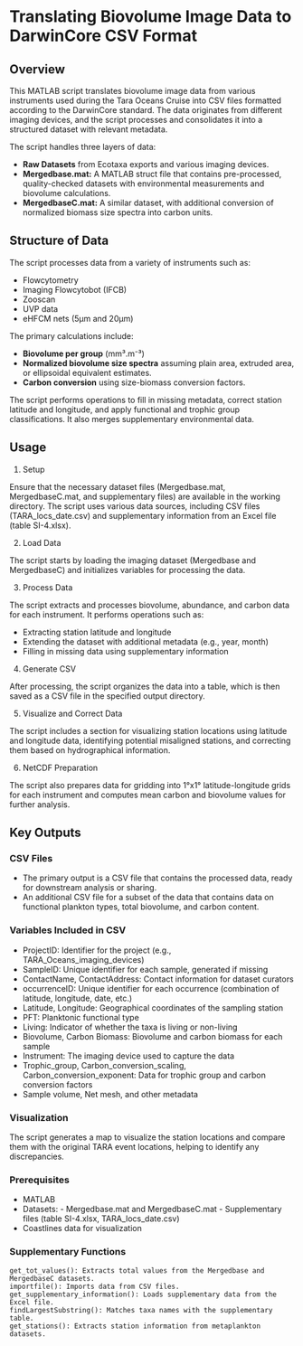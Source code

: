 # Translating Biovolume Image Data to DarwinCore CSV Format

## Overview

This MATLAB script translates biovolume image data from various instruments used during the Tara Oceans Cruise into CSV files formatted according to the DarwinCore standard. The data originates from different imaging devices, and the script processes and consolidates it into a structured dataset with relevant metadata.

The script handles three layers of data:

   - **Raw Datasets** from Ecotaxa exports and various imaging devices.
   - **Mergedbase.mat:** A MATLAB struct file that contains pre-processed, quality-checked datasets with environmental measurements and biovolume calculations.
   - **MergedbaseC.mat:** A similar dataset, with additional conversion of normalized biomass size spectra into carbon units.

## Structure of Data

The script processes data from a variety of instruments such as:

   - Flowcytometry
   - Imaging Flowcytobot (IFCB)
   - Zooscan
   - UVP data
   - eHFCM nets (5µm and 20µm)

The primary calculations include:

   -  **Biovolume per group** (mm³.m⁻³)
   -  **Normalized biovolume size spectra** assuming plain area, extruded area, or ellipsoidal equivalent estimates.
   -  **Carbon conversion** using size-biomass conversion factors.

The script performs operations to fill in missing metadata, correct station latitude and longitude, and apply functional and trophic group classifications. It also merges supplementary environmental data.

## Usage

1. Setup

Ensure that the necessary dataset files (Mergedbase.mat, MergedbaseC.mat, and supplementary files) are available in the working directory. The script uses various data sources, including CSV files (TARA_locs_date.csv) and supplementary information from an Excel file (table SI-4.xlsx).


2. Load Data

The script starts by loading the imaging dataset (Mergedbase and MergedbaseC) and initializes variables for processing the data.


3. Process Data

The script extracts and processes biovolume, abundance, and carbon data for each instrument. It performs operations such as:

   - Extracting station latitude and longitude
   - Extending the dataset with additional metadata (e.g., year, month)
   - Filling in missing data using supplementary information

4. Generate CSV

After processing, the script organizes the data into a table, which is then saved as a CSV file in the specified output directory.


5. Visualize and Correct Data

The script includes a section for visualizing station locations using latitude and longitude data, identifying potential misaligned stations, and correcting them based on hydrographical information.

6. NetCDF Preparation

The script also prepares data for gridding into 1°x1° latitude-longitude grids for each instrument and computes mean carbon and biovolume values for further analysis.
## Key Outputs

### CSV Files

   - The primary output is a CSV file  that contains the processed data, ready for downstream analysis or sharing.
   - An additional CSV file for a subset of the data that contains data on functional plankton types, total biovolume, and carbon content.

### Variables Included in CSV

  -  ProjectID: Identifier for the project (e.g., TARA_Oceans_imaging_devices)
  -  SampleID: Unique identifier for each sample, generated if missing
  -  ContactName, ContactAddress: Contact information for dataset curators
  -  occurrenceID: Unique identifier for each occurrence (combination of latitude, longitude, date, etc.)
  -  Latitude, Longitude: Geographical coordinates of the sampling station
  -  PFT: Planktonic functional type
  -  Living: Indicator of whether the taxa is living or non-living
  -  Biovolume, Carbon Biomass: Biovolume and carbon biomass for each sample
  -  Instrument: The imaging device used to capture the data
  -  Trophic_group, Carbon_conversion_scaling, Carbon_conversion_exponent: Data for trophic group and carbon conversion factors
  -  Sample volume, Net mesh, and other metadata

### Visualization

The script generates a map to visualize the station locations and compare them with the original TARA event locations, helping to identify any discrepancies.

### Prerequisites

  -  MATLAB
  -  Datasets:
    - Mergedbase.mat and MergedbaseC.mat
    - Supplementary files (table SI-4.xlsx, TARA_locs_date.csv)
  -  Coastlines data for visualization

### Supplementary Functions

    get_tot_values(): Extracts total values from the Mergedbase and MergedbaseC datasets.
    importfile(): Imports data from CSV files.
    get_supplementary_information(): Loads supplementary data from the Excel file.
    findLargestSubstring(): Matches taxa names with the supplementary table.
    get_stations(): Extracts station information from metaplankton datasets.
